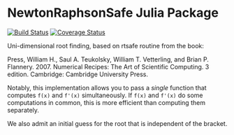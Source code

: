 # NewtonRaphsonSafe Julia Package

[![Build Status](https://travis-ci.org/cossio/NewtonRaphsonSafe.jl.svg?branch=master)](https://travis-ci.org/cossio/NewtonRaphsonSafe.jl)
[![Coverage Status](https://coveralls.io/repos/github/cossio/NewtonRaphsonSafe.jl/badge.svg?branch=master)](https://coveralls.io/github/cossio/NewtonRaphsonSafe.jl?branch=master)


Uni-dimensional root finding, based on rtsafe routine from the book:

Press, William H., Saul A. Teukolsky, William T. Vetterling, and Brian P. Flannery. 2007.
Numerical Recipes: The Art of Scientific Computing. 3 edition. Cambridge: Cambridge University Press.

Notably, this implementation allows you to pass a *single* function that computes `f(x)` and `f'(x)` simultaneously.
If `f(x)` and `f'(x)` do some computations in common, this is more efficient than computing them separately.

We also admit an initial guess for the root that is independent of the bracket.